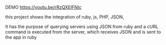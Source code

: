 DEMO https://youtu.be/rRzQXElFNIc


this project shows the integration of ruby, js, PHP, JSON,

It has the purpose of querying servers using JSON from ruby ​​and a cURL command is executed from the server, which receives JSON and is sent to the app in ruby
